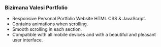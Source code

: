 
###  Bizimana Valesi Portfolio

- Responsive Personal Portfolio Website HTML CSS & JavaScript.
- Contains animations when scrolling.
- Smooth scrolling in each section.
- Compatible with all mobile devices and with a beautiful and pleasant user interface.

